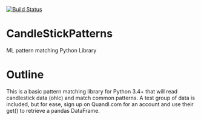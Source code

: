 [![Build Status](https://travis-ci.org/npapapietro/CandleStickPatterns.svg?branch=master)](https://travis-ci.org/npapapietro/CandleStickPatterns)

# CandleStickPatterns
ML pattern matching Python Library

# Outline
This is a basic pattern matching library for Python 3.4+ that will read candlestick data (ohlc) and match common patterns. A test group of data is included, but for ease, sign up on Quandl.com for an account and use their get() to retrieve a pandas DataFrame.

